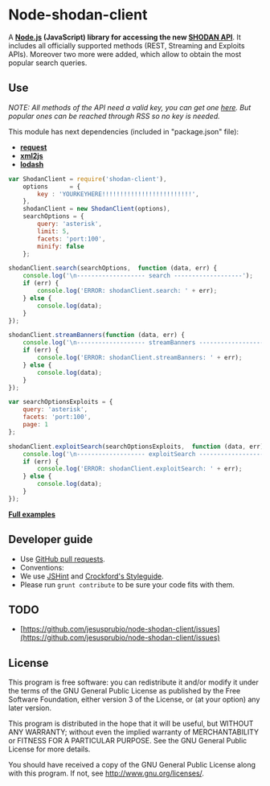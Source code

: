 # Node-shodan-client
A **[Node.js](http://nodejs.org/) (JavaScript) library for accessing the new [SHODAN API](https://developer.shodan.io/api)**. It includes all officially supported methods (REST, Streaming and Exploits APIs). Moreover two more were added, which allow to obtain the most popular search queries.

## Use
*NOTE: All methods of the API need a valid key, you can get one [here](http://www.shodanhq.com/api_doc). But popular ones can be reached through RSS so no key is needed.*

This module has next dependencies (included in "package.json" file):

- **[request](https://github.com/mikeal/request)**
- **[xml2js](https://github.com/Leonidas-from-XIV/node-xml2js)**
- **[lodash](https://github.com/lodash/lodash)**

```javascript
var ShodanClient = require('shodan-client'),
    options      = {
        key : 'YOURKEYHERE!!!!!!!!!!!!!!!!!!!!!!!!!',
    },
    shodanClient = new ShodanClient(options),
    searchOptions = {
        query: 'asterisk',
        limit: 5,
        facets: 'port:100',
        minify: false
    };

shodanClient.search(searchOptions,  function (data, err) {
    console.log('\n------------------- search -------------------');
    if (err) {
        console.log('ERROR: shodanClient.search: ' + err);
    } else {
        console.log(data);
    }
});

shodanClient.streamBanners(function (data, err) {
    console.log('\n------------------- streamBanners -------------------');
    if (err) {
        console.log('ERROR: shodanClient.streamBanners: ' + err);
    } else {
        console.log(data);
    }
});

var searchOptionsExploits = {
    query: 'asterisk',
    facets: 'port:100',
    page: 1
};

shodanClient.exploitSearch(searchOptionsExploits,  function (data, err) {
    console.log('\n------------------- exploitSearch -------------------');
    if (err) {
        console.log('ERROR: shodanClient.exploitSearch: ' + err);
    } else {
        console.log(data);
    }
});

```
[**Full examples**](https://github.com/jesusprubio/node-shodan-client/tree/master/examples)

## Developer guide
- Use [GitHub pull requests](https://help.github.com/articles/using-pull-requests).
- Conventions:
 - We use [JSHint](http://jshint.com/) and [Crockford's Styleguide](http://javascript.crockford.com/code.html).
 - Please run `grunt contribute` to be sure your code fits with them.

## TODO
- [https://github.com/jesusprubio/node-shodan-client/issues](https://github.com/jesusprubio/node-shodan-client/issues)

## License
This program is free software: you can redistribute it and/or modify
it under the terms of the GNU General Public License as published by
the Free Software Foundation, either version 3 of the License, or
(at your option) any later version.

This program is distributed in the hope that it will be useful,
but WITHOUT ANY WARRANTY; without even the implied warranty of
MERCHANTABILITY or FITNESS FOR A PARTICULAR PURPOSE.  See the
GNU General Public License for more details.

You should have received a copy of the GNU General Public License
along with this program.  If not, see <http://www.gnu.org/licenses/>.
